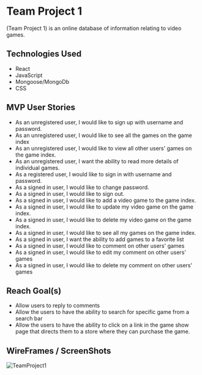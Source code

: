 # Team Project 1

(Team Project 1) is an online database of information relating to video games.

## Technologies Used

- React
- JavaScript
- Mongoose/MongoDb
- CSS

## MVP User Stories

- As an unregistered user, I would like to sign up with username and password.
- As an unregistered user, I would like to see all the games on the game index
- As an unregistered user, I would like to view all other users' games on the game index.
- As an unregistered user, I want the ability to read more details of individual games.
- As a registered user, I would like to sign in with username and password.
- As a signed in user, I would like to change password.
- As a signed in user, I would like to sign out.
- As a signed in user, I would like to add a video game to the game index.
- As a signed in user, I would like to update my video game on the game index.
- As a signed in user, I would like to delete my video game on the game index.
- As a signed in user, I would like to see all my games on the game index.
- As a signed in user, I want the ability to add games to a favorite list
- As a signed in user, I would like to comment on other users' games
- As a signed in user, I would like to edit my comment on other users' games
- As a signed in user, I would like to delete my comment on other users' games

## Reach Goal(s)

- Allow users to reply to comments
- Allow the users to have the ability to search for specific game from a search bar
- Allow the users to have the ability to click on a link in the game show page that directs them to a store where they can purchase the game.

## WireFrames / ScreenShots

![TeamProject1](https://user-images.githubusercontent.com/112126759/218285135-e84952b9-af2e-4a83-8953-be54a130adb4.png)